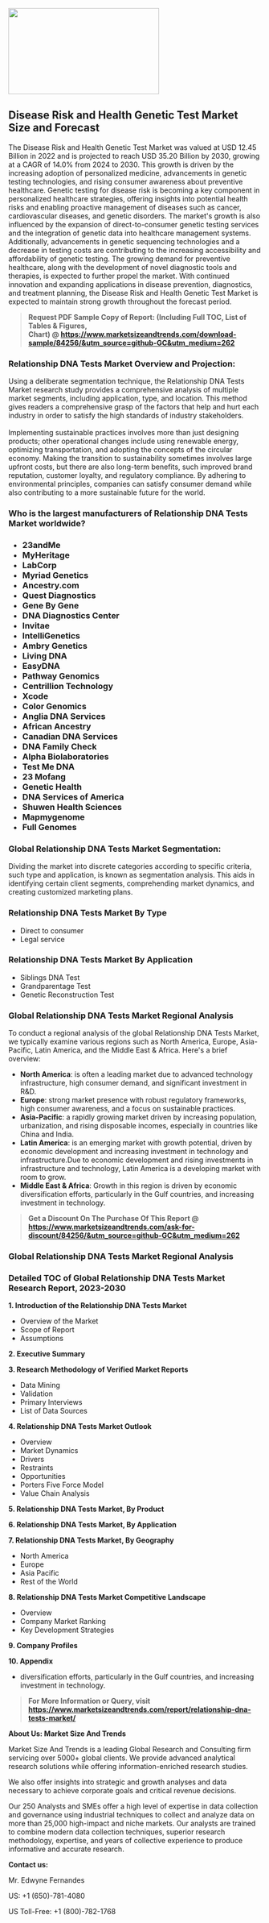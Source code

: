 <p><img class="alignnone size-medium wp-image-20088" src="https://ffe5etoiles.com/wp-content/uploads/2024/12/MST1-300x171.png" alt="" width="300" height="171" /></p><h2>Disease Risk and Health Genetic Test Market Size and Forecast</h2><p>The Disease Risk and Health Genetic Test Market was valued at USD 12.45 Billion in 2022 and is projected to reach USD 35.20 Billion by 2030, growing at a CAGR of 14.0% from 2024 to 2030. This growth is driven by the increasing adoption of personalized medicine, advancements in genetic testing technologies, and rising consumer awareness about preventive healthcare. Genetic testing for disease risk is becoming a key component in personalized healthcare strategies, offering insights into potential health risks and enabling proactive management of diseases such as cancer, cardiovascular diseases, and genetic disorders. The market's growth is also influenced by the expansion of direct-to-consumer genetic testing services and the integration of genetic data into healthcare management systems. Additionally, advancements in genetic sequencing technologies and a decrease in testing costs are contributing to the increasing accessibility and affordability of genetic testing. The growing demand for preventive healthcare, along with the development of novel diagnostic tools and therapies, is expected to further propel the market. With continued innovation and expanding applications in disease prevention, diagnostics, and treatment planning, the Disease Risk and Health Genetic Test Market is expected to maintain strong growth throughout the forecast period.</p></p><blockquote id="" class=""><strong>Request PDF Sample Copy of Report: (Including Full TOC, List of Tables &amp; Figures, Chart)&nbsp;@&nbsp;<strong><a href="https://www.marketsizeandtrends.com/download-sample/84256/&utm_source=github-GC&utm_medium=262" target="_blank">https://www.marketsizeandtrends.com/download-sample/84256/&utm_source=github-GC&utm_medium=262</a></strong></strong></blockquote><h3 id="" class="">Relationship DNA Tests Market&nbsp;Overview and Projection:</h3><p id="" class="">Using a deliberate segmentation technique, the Relationship DNA Tests Market research study provides a comprehensive analysis of multiple market segments, including application, type, and location. This method gives readers a comprehensive grasp of the factors that help and hurt each industry in order to satisfy the high standards of industry stakeholders. <br /> <br />Implementing sustainable practices involves more than just designing products; other operational changes include using renewable energy, optimizing transportation, and adopting the concepts of the circular economy. Making the transition to sustainability sometimes involves large upfront costs, but there are also long-term benefits, such improved brand reputation, customer loyalty, and regulatory compliance. By adhering to environmental principles, companies can satisfy consumer demand while also contributing to a more sustainable future for the world.</p><h3 id="" class="">Who is the largest manufacturers of&nbsp;Relationship DNA Tests Market worldwide?</h3><h3 class=""><p><ul><li>23andMe </li><li> MyHeritage </li><li> LabCorp </li><li> Myriad Genetics </li><li> Ancestry.com </li><li> Quest Diagnostics </li><li> Gene By Gene </li><li> DNA Diagnostics Center </li><li> Invitae </li><li> IntelliGenetics </li><li> Ambry Genetics </li><li> Living DNA </li><li> EasyDNA </li><li> Pathway Genomics </li><li> Centrillion Technology </li><li> Xcode </li><li> Color Genomics </li><li> Anglia DNA Services </li><li> African Ancestry </li><li> Canadian DNA Services </li><li> DNA Family Check </li><li> Alpha Biolaboratories </li><li> Test Me DNA </li><li> 23 Mofang </li><li> Genetic Health </li><li> DNA Services of America </li><li> Shuwen Health Sciences </li><li> Mapmygenome </li><li> Full Genomes</li></ul></p></h3><h3 id="" class="">Global&nbsp;Relationship DNA Tests Market Segmentation:</h3><p id="" class="">Dividing the market into discrete categories according to specific criteria, such type and application, is known as segmentation analysis. This aids in identifying certain client segments, comprehending market dynamics, and creating customized marketing plans.</p><h3 id="" class="">Relationship DNA Tests Market&nbsp;By Type</h3><p><p><ul><li> Direct to consumer </li><li> Legal service</p></li></ul></p></p><h3 id="" class="">Relationship DNA Tests Market&nbsp;By Application</h3><p class=""><p><ul><li>Siblings DNA Test </li><li> Grandparentage Test </li><li> Genetic Reconstruction Test</li></ul></p></p><h3 id="" class="">Global Relationship DNA Tests Market Regional Analysis</h3><p id="" class="">To conduct a regional analysis of the global Relationship DNA Tests Market, we typically examine various regions such as North America, Europe, Asia-Pacific, Latin America, and the Middle East &amp; Africa. Here's a brief overview:</p><ul><li><strong>North America</strong>: is often a leading market due to advanced technology infrastructure, high consumer demand, and significant investment in R&amp;D.</li><li><strong>Europe</strong>: strong market presence with robust regulatory frameworks, high consumer awareness, and a focus on sustainable practices.</li><li><strong>Asia-Pacific</strong>: a rapidly growing market driven by increasing population, urbanization, and rising disposable incomes, especially in countries like China and India.</li><li><strong>Latin America</strong>: is an emerging market with growth potential, driven by economic development and increasing investment in technology and infrastructure.Due to economic development and rising investments in infrastructure and technology, Latin America is a developing market with room to grow.</li><li><strong>Middle East &amp; Africa</strong>: Growth in this region is driven by economic diversification efforts, particularly in the Gulf countries, and increasing investment in technology.</li></ul><blockquote id="" class=""><strong>Get a Discount On The Purchase Of This Report @ <strong><a href="https://www.marketsizeandtrends.com/ask-for-discount/84256/&utm_source=github-GC&utm_medium=262" target="_blank">https://www.marketsizeandtrends.com/ask-for-discount/84256/&utm_source=github-GC&utm_medium=262</a></strong></strong></blockquote><h3 id="" class="">Global Relationship DNA Tests Market Regional Analysis</h3><h3 id="" class="">Detailed TOC of Global Relationship DNA Tests Market Research Report, 2023-2030</h3><p id="" class=""><strong>1. Introduction of the Relationship DNA Tests Market</strong></p><ul><li>Overview of the Market</li><li>Scope of Report</li><li>Assumptions</li></ul><p id="" class=""><strong>2. Executive Summary</strong></p><p id="" class=""><strong>3. Research Methodology of Verified Market Reports</strong></p><ul><li>Data Mining</li><li>Validation</li><li>Primary Interviews</li><li>List of Data Sources</li></ul><p id="" class=""><strong>4. Relationship DNA Tests Market Outlook</strong></p><ul><li>Overview</li><li>Market Dynamics</li><li>Drivers</li><li>Restraints</li><li>Opportunities</li><li>Porters Five Force Model</li><li>Value Chain Analysis</li></ul><p id="" class=""><strong>5. Relationship DNA Tests Market, By Product</strong></p><p id="" class=""><strong>6. Relationship DNA Tests Market, By Application</strong></p><p id="" class=""><strong>7. Relationship DNA Tests Market, By Geography</strong></p><ul><li>North America</li><li>Europe</li><li>Asia Pacific</li><li>Rest of the World</li></ul><p id="" class=""><strong>8. Relationship DNA Tests Market Competitive Landscape</strong></p><ul><li>Overview</li><li>Company Market Ranking</li><li>Key Development Strategies</li></ul><p id="" class=""><strong>9. Company Profiles</strong></p><p id="" class=""><strong>10. Appendix</strong></p><ul><li>diversification efforts, particularly in the Gulf countries, and increasing investment in technology.</li></ul><blockquote id="" class=""><strong>For More Information or Query, visit <strong><strong><a href="https://www.marketsizeandtrends.com/report/relationship-dna-tests-market/" target="_blank">https://www.marketsizeandtrends.com/report/relationship-dna-tests-market/</a></strong></strong></strong></blockquote><p id="" class=""><strong>About Us: Market Size And Trends</strong></p><p id="" class="">Market Size And Trends is a leading Global Research and Consulting firm servicing over 5000+ global clients. We provide advanced analytical research solutions while offering information-enriched research studies.</p><p id="" class="">We also offer insights into strategic and growth analyses and data necessary to achieve corporate goals and critical revenue decisions.</p><p id="" class="">Our 250 Analysts and SMEs offer a high level of expertise in data collection and governance using industrial techniques to collect and analyze data on more than 25,000 high-impact and niche markets. Our analysts are trained to combine modern data collection techniques, superior research methodology, expertise, and years of collective experience to produce informative and accurate research.</p><p id="" class=""><strong>Contact us:</strong></p><p id="" class="">Mr. Edwyne Fernandes</p><p id="" class="">US: +1 (650)-781-4080</p><p id="" class="">US Toll-Free: +1 (800)-782-1768</p>
